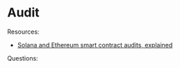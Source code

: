 # Audit

Resources:

* [Solana and Ethereum smart contract audits, explained](https://cointelegraph.com/explained/solana-and-ethereum-smart-contract-audits-explained)

Questions:
